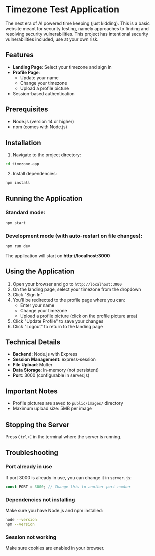 # Timezone Test Application

The next era of AI powered time keeping (just kidding). This is a basic website meant for security testing, namely approaches to finding and resolving security vulnerabilities. This project has intentional security vulnerabilities included, use at your own risk. 

## Features

- **Landing Page**: Select your timezone and sign in
- **Profile Page**: 
  - Update your name
  - Change your timezone
  - Upload a profile picture
- Session-based authentication

## Prerequisites

- Node.js (version 14 or higher)
- npm (comes with Node.js)

## Installation

1. Navigate to the project directory:
```bash
cd timezone-app
```

2. Install dependencies:
```bash
npm install
```

## Running the Application

### Standard mode:
```bash
npm start
```

### Development mode (with auto-restart on file changes):
```bash
npm run dev
```

The application will start on **http://localhost:3000**

## Using the Application

1. Open your browser and go to `http://localhost:3000`
2. On the landing page, select your timezone from the dropdown
3. Click "Sign In"
4. You'll be redirected to the profile page where you can:
   - Enter your name
   - Change your timezone
   - Upload a profile picture (click on the profile picture area)
5. Click "Update Profile" to save your changes
6. Click "Logout" to return to the landing page


## Technical Details

- **Backend**: Node.js with Express
- **Session Management**: express-session
- **File Upload**: Multer
- **Data Storage**: In-memory (not persistent)
- **Port**: 3000 (configurable in server.js)

## Important Notes

- Profile pictures are saved to `public/images/` directory
- Maximum upload size: 5MB per image

## Stopping the Server

Press `Ctrl+C` in the terminal where the server is running.

## Troubleshooting

### Port already in use
If port 3000 is already in use, you can change it in `server.js`:
```javascript
const PORT = 3000; // Change this to another port number
```

### Dependencies not installing
Make sure you have Node.js and npm installed:
```bash
node --version
npm --version
```

### Session not working
Make sure cookies are enabled in your browser.


